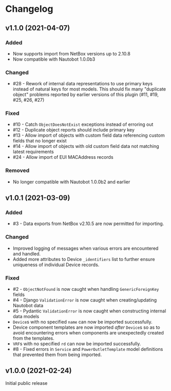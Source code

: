 # Changelog

## v1.1.0 (2021-04-07)

### Added

- Now supports import from NetBox versions up to 2.10.8
- Now compatible with Nautobot 1.0.0b3

### Changed

- #28 - Rework of internal data representations to use primary keys instead of natural keys for most models.
  This should fix many "duplicate object" problems reported by earlier versions of this plugin (#11, #19, #25, #26, #27)

### Fixed

- #10 - Catch `ObjectDoesNotExist` exceptions instead of erroring out
- #12 - Duplicate object reports should include primary key
- #13 - Allow import of objects with custom field data referencing custom fields that no longer exist
- #14 - Allow import of objects with old custom field data not matching latest requirements
- #24 - Allow import of EUI MACAddress records

### Removed

- No longer compatible with Nautobot 1.0.0b2 and earlier


## v1.0.1 (2021-03-09)

### Added

- #3 - Data exports from NetBox v2.10.5 are now permitted for importing.

### Changed

- Improved logging of messages when various errors are encountered and handled.
- Added more attributes to Device `_identifiers` list to further ensure uniqueness of individual Device records.

### Fixed

- #2 - `ObjectNotFound` is now caught when handling `GenericForeignKey` fields
- #4 - Django `ValidationError` is now caught when creating/updating Nautobot data
- #5 - Pydantic `ValidationError` is now caught when constructing internal data models
- `Device`s with no specified `name` can now be imported successfully.
- Device component templates are now imported *after* `Device`s so as to avoid encountering errors when components are unexpectedly created from the templates.
- `VRF`s with no specified `rd` can now be imported successfully.
- #8 - Fixed errors in `Service` and `PowerOutletTemplate` model definitions that prevented them from being imported.


## v1.0.0 (2021-02-24)

Initial public release
